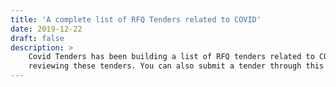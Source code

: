 ```yaml
---
title: 'A complete list of RFQ Tenders related to COVID'
date: 2019-12-22
draft: false
description: >
    Covid Tenders has been building a list of RFQ tenders related to COVID. We are in the process of
    reviewing these tenders. You can also submit a tender through this page.
---
```

